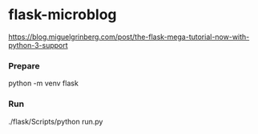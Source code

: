 # flask-microblog

https://blog.miguelgrinberg.com/post/the-flask-mega-tutorial-now-with-python-3-support

### Prepare 

python -m venv flask

### Run

./flask/Scripts/python run.py
